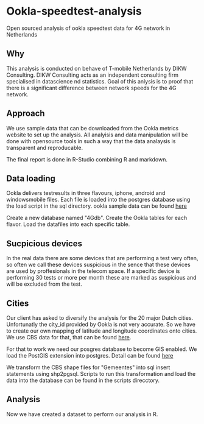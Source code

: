 # Ookla-speedtest-analysis
Open sourced analysis of ookla speedtest data for 4G network in Netherlands 

## Why
This analysis is conducted on behave of T-mobile Netherlands by DIKW Consulting. DIKW Consulting acts as an independent consulting firm specialised in datascience nd statistics. Goal of this anlysis is to proof that there is a significant difference between network speeds for the 4G network.

## Approach
We use sample data that can be downloaded from the Ookla metrics website to set up the analysis. All analyisis and data manipulation will be done with opensource tools in such a way that the data analaysis is transparent and reproducable.

The final report is done in R-Studio combining R and markdown.

## Data loading
Ookla delivers testresults in three flavours, iphone, android and windowsmobile files. Each file is loaded into the postgres database using the load script in the sql directory. ookla sample data can be found [here](http://www.ookla.com/netmetrics)

Create a new database named "4Gdb".
Create the Ookla tables for each flavor.
Load the datafiles into each specific table.

## Sucpicious devices
In the real data there are some devices that are performing a test very often, so often we call these devices suspicious in the sence that these devices are used by proffesionals in the telecom space. If a specific device is performing 30 tests or more per month these are marked as suspicious and will be excluded from the test.

## Cities
Our client has asked to diversify the analysis for the 20 major Dutch cities. Unfortunatly the city_id provided by Ookla is not very accurate. So we have to create our own mapping of latitude and longitude coordinates onto cities. We use CBS data for that, that can be found [here](http://www.cbs.nl/nl-NL/menu/themas/dossiers/nederland-regionaal/publicaties/geografische-data/archief/2014/2013-wijk-en-buurtkaart-art.htm).

For that to work we need our posgres database to become GIS enabled. We load the PostGIS extension into postgres. Detail can be found [here](http://postgis.net/)

We transform the CBS shape files for "Gemeentes" into sql insert statements using shp2pgsql.
Scripts to run this transformation and load the data into the database can be found in the scripts direcctory.

## Analysis
Now we have created a dataset to perform our analysis in R.